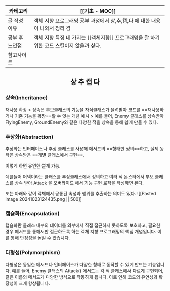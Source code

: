 | 카테고리     | [[기초 - MOC]]                                           |
| -------- | ------------------------------------------------------ |
| 글 작성 이유  | 객체 지향 프로그래밍 공부 과정에서 상,추,캡,다 에 대한 내용이 나와서 정리 겸          |
| 공부 후 느낀점 | 객체 지향 특징 네 가지는 [[객체지향]] 프로그래밍을 잘 하기 위한 코드 스킬이지 않을까 싶다. |
| 참고사이트    |                                                        |
## <center>상 추 캡 다</center>
### 상속(Inheritance)
재사용 확장 > 상속은 부모클래스의 기능을 자식클래스가 물려받아 코드를 ==재사용하거나 기존 기능을 확장==할 수 잇는 개념 
예시 > 예를 들어, Enemy 클래스를 상속받아 FlyingEnemy, GroundEnemy와 같은 다양한 적을 상속을 통해 쉽게 만들 수 있다.
### 추상화(Abstraction)
추상화는 인터페이스나 추상 클래스를 사용해 메서드의 ==형태만 정의==하고, 실제 동작은 상속받은 ==개별 클래스에서 구현==.

이렇게 하면 유연한 설계 가능.

예를들어 어택이라는 클래스를 추상클래스에서 정의하고 여러 적 몬스터에서 부모 클래스를 상속 받아 Attack 을 오버라이드 해서 기능 구현 로직을 작성하면 된다.

또는 아래와 같이 객체에서 공통된 속성과 행위를 추출하는 의미도 있다.
![[Pasted image 20241023124435.png || 500]]
### 캡슐화(Encapsulation)
캡슐화란 클래스 내부의 데이터를 외부에서 직접 접근하지 못하도록 보호하고, 필요한 경우 메서드를 통해서만 접근하도록 하는 객체 지향 프로그래밍의 핵심 개념입니다. 이를 통해 안정성을 높일 수 있습니다.
### 다형성(Polymorphism)
다형성은 동일한 메서드나 인터페이스가 다양한 형태로 동작할 수 있게 만드는 기능입니다. 
예를 들어, Enemy 클래스의 Attack() 메서드는 각 적 클래스에서 다르게 구현되어, 같은 이름의 메서드가 다양한 방식으로 작동하게 됩니다. 이로 인해 코드의 유연성과 확장성이 크게 향상됩니다.
　
